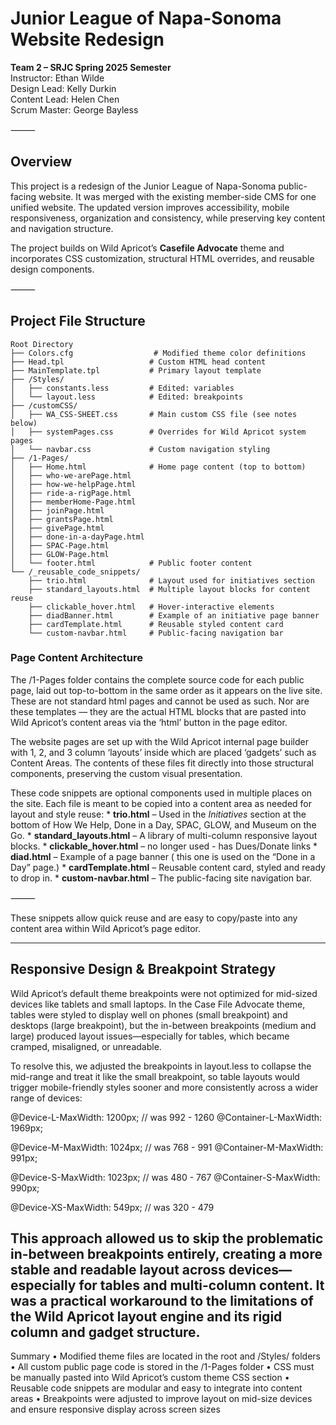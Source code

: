 # Junior League of Napa-Sonoma Website Redesign

**Team 2 – SRJC Spring 2025 Semester**  
Instructor: Ethan Wilde  
Design Lead: Kelly Durkin  
Content Lead: Helen Chen  
Scrum Master: George Bayless

⸻

## Overview

This project is a redesign of the Junior League of Napa-Sonoma public-facing website. It was merged with the existing member-side CMS for one unified website. The updated version improves accessibility, mobile responsiveness, organization and consistency, while preserving key content and navigation structure.

The project builds on Wild Apricot’s **Casefile Advocate** theme and incorporates CSS customization, structural HTML overrides, and reusable design components.

⸻

## Project File Structure

```
Root Directory
├── Colors.cfg                  # Modified theme color definitions
├── Head.tpl                   # Custom HTML head content
├── MainTemplate.tpl           # Primary layout template
├── /Styles/
│   ├── constants.less         # Edited: variables
│   └── layout.less            # Edited: breakpoints
├── /customCSS/
│   ├── WA_CSS-SHEET.css       # Main custom CSS file (see notes below)
│   ├── systemPages.css        # Overrides for Wild Apricot system pages
│   └── navbar.css             # Custom navigation styling
├── /1-Pages/
│   ├── Home.html              # Home page content (top to bottom)
│   ├── who-we-arePage.html
│   ├── how-we-helpPage.html
│   ├── ride-a-rigPage.html
│   ├── memberHome-Page.html
│   ├── joinPage.html
│   ├── grantsPage.html
│   ├── givePage.html
│   ├── done-in-a-dayPage.html
│   ├── SPAC-Page.html
│   ├── GLOW-Page.html
│   └── footer.html            # Public footer content
└── /_reusable_code_snippets/
    ├── trio.html              # Layout used for initiatives section
    ├── standard_layouts.html  # Multiple layout blocks for content reuse
    ├── clickable_hover.html   # Hover-interactive elements
    ├── diadBanner.html        # Example of an initiative page banner
    ├── cardTemplate.html      # Reusable styled content card
    └── custom-navbar.html     # Public-facing navigation bar
```

### Page Content Architecture

The /1-Pages folder contains the complete source code for each public page, laid out top-to-bottom in the same order as it appears on the live site. These are not standard html pages and cannot be  used as such. Nor are these templates —  they are the actual HTML blocks that are pasted into Wild Apricot’s content areas via the ‘html’ button in the page editor.

The website pages are set up with the Wild Apricot internal page builder with 1, 2, and 3 column ‘layouts’ inside which are placed ‘gadgets’ such as Content Areas.  The contents of these files fit directly into those structural components, preserving the custom visual presentation.

These code snippets are optional components used in multiple places on the site. Each file is meant to be copied into a content area as needed for layout and style reuse:
	* 	**trio.html** – Used in the *Initiatives* section at the bottom of How We Help, Done in a Day, SPAC, GLOW, and Museum on the Go.
	* 	**standard_layouts.html** – A library of multi-column responsive layout blocks.
	* 	**clickable_hover.html** – no longer used - has Dues/Donate links 
	* 	**diad.html** – Example of a page banner ( this one is used on the “Done in a Day” page.)
	* 	**cardTemplate.html** – Reusable content card, styled and ready to drop in.
	* 	**custom-navbar.html** – The public-facing site navigation bar.

⸻

These snippets allow quick reuse and are easy to copy/paste into any content area within Wild Apricot’s page editor.


------------------------------------------------------

## Responsive Design & Breakpoint Strategy

Wild Apricot’s default theme breakpoints were not optimized for mid-sized devices like tablets and small laptops. In the Case File Advocate theme, tables were styled to display well on phones (small breakpoint) and desktops (large breakpoint), but the in-between breakpoints (medium and large) produced layout issues—especially for tables, which became cramped, misaligned, or unreadable.

To resolve this, we adjusted the breakpoints in layout.less to collapse the mid-range and treat it like the small breakpoint, so table layouts would trigger mobile-friendly styles sooner and more consistently across a wider range of devices:

@Device-L-MaxWidth: 1200px;  // was 992 - 1260
@Container-L-MaxWidth: 1969px;

@Device-M-MaxWidth: 1024px;  // was 768 - 991
@Container-M-MaxWidth: 991px;

@Device-S-MaxWidth: 1023px;  // was 480 - 767
@Container-S-MaxWidth: 990px;

@Device-XS-MaxWidth: 549px;  // was 320 - 479


This approach allowed us to skip the problematic in-between breakpoints entirely, creating a more stable and readable layout across devices—especially for tables and multi-column content. It was a practical workaround to the limitations of the Wild Apricot layout engine and its rigid column and gadget structure.
--------------------------------------------------------


Summary
	•	Modified theme files are located in the root and /Styles/ folders
	•	All custom public page code is stored in the /1-Pages folder
	•	CSS must be manually pasted into Wild Apricot’s custom theme CSS section
	•	Reusable code snippets are modular and easy to integrate into content areas
	•	Breakpoints were adjusted to improve layout on mid-size devices and ensure responsive display across screen sizes
